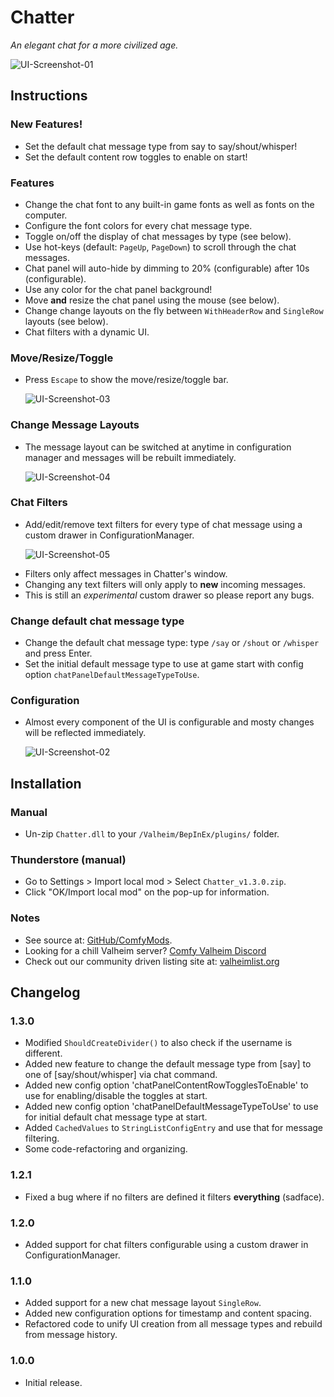 # Chatter

*An elegant chat for a more civilized age.*

![UI-Screenshot-01](https://i.imgur.com/SPeqjsu.png)

## Instructions

### New Features!

  * Set the default chat message type from say to say/shout/whisper!
  * Set the default content row toggles to enable on start!

### Features

  * Change the chat font to any built-in game fonts as well as fonts on the computer.
  * Configure the font colors for every chat message type.
  * Toggle on/off the display of chat messages by type (see below).
  * Use hot-keys (default: `PageUp`, `PageDown`) to scroll through the chat messages.
  * Chat panel will auto-hide by dimming to 20% (configurable) after 10s (configurable).
  * Use any color for the chat panel background!
  * Move **and** resize the chat panel using the mouse (see below).
  * Change change layouts on the fly between `WithHeaderRow` and `SingleRow` layouts (see below).
  * Chat filters with a dynamic UI.

### Move/Resize/Toggle

  * Press `Escape` to show the move/resize/toggle bar.

    ![UI-Screenshot-03](https://i.imgur.com/Fv126LR.png)

### Change Message Layouts

  * The message layout can be switched at anytime in configuration manager and messages will be rebuilt immediately.

    ![UI-Screenshot-04](https://i.imgur.com/7c5T3X8.png)

### Chat Filters

  * Add/edit/remove text filters for every type of chat message using a custom drawer in ConfigurationManager.

    ![UI-Screenshot-05](https://imgur.com/vRmaiDe.png)

  - Filters only affect messages in Chatter's window.
  - Changing any text filters will only apply to **new** incoming messages.
  - This is still an *experimental* custom drawer so please report any bugs.

### Change default chat message type

  * Change the default chat message type: type `/say` or `/shout` or `/whisper` and press Enter.
  * Set the initial default message type to use at game start with config option `chatPanelDefaultMessageTypeToUse`.

### Configuration

  * Almost every component of the UI is configurable and mosty changes will be reflected immediately.

    ![UI-Screenshot-02](https://i.imgur.com/XUzlkmp.png)

## Installation

### Manual

  * Un-zip `Chatter.dll` to your `/Valheim/BepInEx/plugins/` folder.

### Thunderstore (manual)

  * Go to Settings > Import local mod > Select `Chatter_v1.3.0.zip`.
  * Click "OK/Import local mod" on the pop-up for information.

### Notes

  * See source at: [GitHub/ComfyMods](https://github.com/redseiko/ComfyMods/tree/main/Chatter).
  * Looking for a chill Valheim server? [Comfy Valheim Discord](https://discord.gg/ameHJz5PFk)
  * Check out our community driven listing site at: [valheimlist.org](https://valheimlist.org/)

## Changelog

### 1.3.0

  * Modified `ShouldCreateDivider()` to also check if the username is different.
  * Added new feature to change the default message type from [say] to one of [say/shout/whisper] via chat command.
  * Added new config option 'chatPanelContentRowTogglesToEnable' to use for enabling/disable the toggles at start.
  * Added new config option 'chatPanelDefaultMessageTypeToUse' to use for initial default chat message type at start.
  * Added `CachedValues` to `StringListConfigEntry` and use that for message filtering.
  * Some code-refactoring and organizing.

### 1.2.1

  * Fixed a bug where if no filters are defined it filters **everything** (sadface).

### 1.2.0

  * Added support for chat filters configurable using a custom drawer in ConfigurationManager.

### 1.1.0

  * Added support for a new chat message layout `SingleRow`.
  * Added new configuration options for timestamp and content spacing.
  * Refactored code to unify UI creation from all message types and rebuild from message history.

### 1.0.0

  * Initial release.